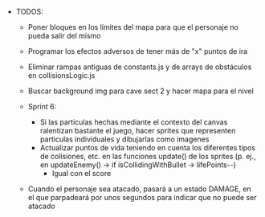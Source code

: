 - TODOS:
    - Poner bloques en los límites del mapa para que el personaje no pueda salir del mismo
    
    - Programar los efectos adversos de tener más de "x" puntos de ira
    - Eliminar rampas antiguas de constants.js y de arrays de obstáculos en collisionsLogic.js
    - Buscar background img para cave sect 2 y hacer mapa para el nivel
    
    - Sprint 6:
        - Si las particulas hechas mediante el contexto del canvas ralentizan bastante el juego, hacer sprites que representen particulas individuales y dibujarlas como imagenes
        - Actualizar puntos de vida teniendo en cuenta los diferentes tipos de colisiones, etc. en las funciones update() de los sprites (p. ej., en updateEnemy() -> if isCollidingWithBullet -> lifePoints--)
            - Igual con el score
    - Cuando el personaje sea atacado, pasará a un estado DAMAGE, en el que parpadeará por unos segundos para indicar que no puede ser atacado
